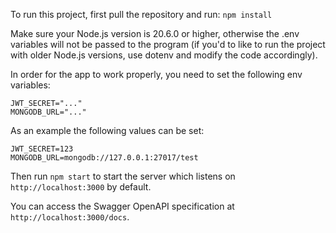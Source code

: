 To run this project, first pull the repository and run:
```npm install```

Make sure your Node.js version is 20.6.0 or higher, otherwise the .env variables will not be passed to the program (if you'd to like to run the project with older Node.js versions, use dotenv and modify the code accordingly).

In order for the app to work properly, you need to set the following env variables:
```
JWT_SECRET="..."
MONGODB_URL="..."
```
As an example the following values can be set:
```
JWT_SECRET=123
MONGODB_URL=mongodb://127.0.0.1:27017/test
```
Then run ```npm start``` to start the server which listens on ```http://localhost:3000``` by default.

You can access the Swagger OpenAPI specification at ```http://localhost:3000/docs```.
